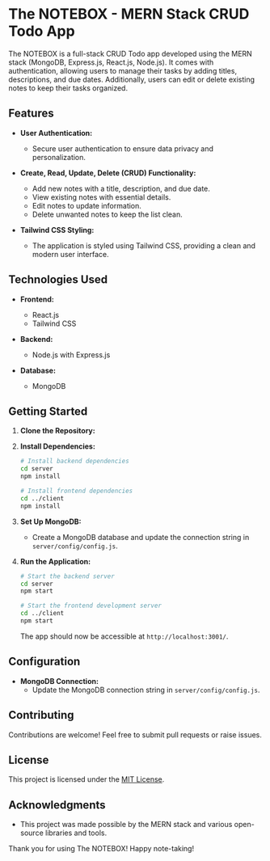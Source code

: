 # The NOTEBOX - MERN Stack CRUD Todo App

The NOTEBOX is a full-stack CRUD Todo app developed using the MERN stack (MongoDB, Express.js, React.js, Node.js). It comes with authentication, allowing users to manage their tasks by adding titles, descriptions, and due dates. Additionally, users can edit or delete existing notes to keep their tasks organized.

## Features

- **User Authentication:**
  - Secure user authentication to ensure data privacy and personalization.

- **Create, Read, Update, Delete (CRUD) Functionality:**
  - Add new notes with a title, description, and due date.
  - View existing notes with essential details.
  - Edit notes to update information.
  - Delete unwanted notes to keep the list clean.

- **Tailwind CSS Styling:**
  - The application is styled using Tailwind CSS, providing a clean and modern user interface.

## Technologies Used

- **Frontend:**
  - React.js
  - Tailwind CSS

- **Backend:**
  - Node.js with Express.js

- **Database:**
  - MongoDB

## Getting Started

1. **Clone the Repository:**

2. **Install Dependencies:**
   ```bash
   # Install backend dependencies
   cd server
   npm install

   # Install frontend dependencies
   cd ../client
   npm install
   ```

3. **Set Up MongoDB:**
   - Create a MongoDB database and update the connection string in `server/config/config.js`.

4. **Run the Application:**
   ```bash
   # Start the backend server
   cd server
   npm start

   # Start the frontend development server
   cd ../client
   npm start
   ```

   The app should now be accessible at `http://localhost:3001/`.

## Configuration

- **MongoDB Connection:**
  - Update the MongoDB connection string in `server/config/config.js`.

## Contributing

Contributions are welcome! Feel free to submit pull requests or raise issues.

## License

This project is licensed under the [MIT License](LICENSE).

## Acknowledgments

- This project was made possible by the MERN stack and various open-source libraries and tools.

Thank you for using The NOTEBOX! Happy note-taking!
